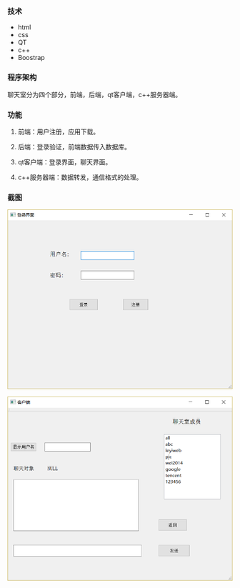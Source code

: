 ### 技术
- html
- css
- QT
- c++
- Boostrap

### 程序架构

聊天室分为四个部分，前端，后端，qt客户端，c++服务器端。

### 功能

1. 前端：用户注册，应用下载。

2. 后端：登录验证，前端数据传入数据库。

3. qt客户端：登录界面，聊天界面。

4. c++服务器端：数据转发，通信格式的处理。

### 截图

![登录](https://raw.githubusercontent.com/stevenling/chat-room/master/src/login.png)

![聊天界面](https://raw.githubusercontent.com/stevenling/chat-room/master/src/chat.png)
